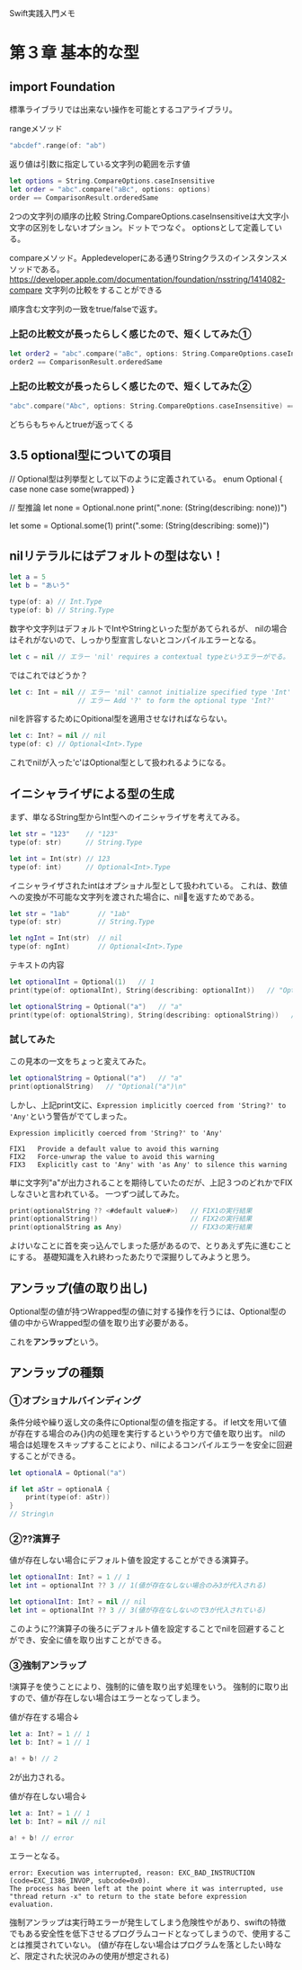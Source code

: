 Swift実践入門メモ
# 第３章 基本的な型

## import Foundation
標準ライブラリでは出来ない操作を可能とするコアライブラリ。

rangeメソッド
```swift
"abcdef".range(of: "ab")
```
返り値は引数に指定している文字列の範囲を示す値
```swift
let options = String.CompareOptions.caseInsensitive
let order = "abc".compare("aBc", options: options)
order == ComparisonResult.orderedSame
```
2つの文字列の順序の比較
String.CompareOptions.caseInsensitiveは大文字小文字の区別をしないオプション。ドットでつなぐ。
optionsとして定義している。

compareメソッド。Appledeveloperにある通りStringクラスのインスタンスメソッドである。
https://developer.apple.com/documentation/foundation/nsstring/1414082-compare
文字列の比較をすることができる

順序含む文字列の一致をtrue/falseで返す。


### 上記の比較文が長ったらしく感じたので、短くしてみた①
```swift
let order2 = "abc".compare("aBc", options: String.CompareOptions.caseInsensitive)
order2 == ComparisonResult.orderedSame
```
### 上記の比較文が長ったらしく感じたので、短くしてみた②
```swift
"abc".compare("Abc", options: String.CompareOptions.caseInsensitive) == ComparisonResult.orderedSame
```

どちらもちゃんとtrueが返ってくる



## 3.5 optional型についての項目

// Optional型は列挙型として以下のように定義されている。
enum Optional<wrapped> {
    case none
    case some(wrapped)
}

// 型推論
let none = Optional<Int>.none
print(".none: \(String(describing: none))")

let some = Optional<Int>.some(1)
print(".some: \(String(describing: some))")


## nilリテラルにはデフォルトの型はない！
```swift
let a = 5
let b = "あいう"

type(of: a) // Int.Type
type(of: b) // String.Type
```

数字や文字列はデフォルトでIntやStringといった型があてられるが、
nilの場合はそれがないので、しっかり型宣言しないとコンパイルエラーとなる。

```swift
let c = nil // エラー 'nil' requires a contextual typeというエラーがでる。
```

ではこれではどうか？

```swift
let c: Int = nil // エラー 'nil' cannot initialize specified type 'Int'
                 // エラー Add '?' to form the optional type 'Int?'
```
nilを許容するためにOpitional型を適用させなければならない。

```swift
let c: Int? = nil // nil
type(of: c) // Optional<Int>.Type
```

これでnilが入った'c'はOptional<Int>型として扱われるようになる。


## イニシャライザによる型の生成

まず、単なるString型からInt型へのイニシャライザを考えてみる。
```swift
let str = "123"    // "123"
type(of: str)      // String.Type

let int = Int(str) // 123
type(of: int)      // Optional<Int>.Type
```
イニシャライザされたintはオプショナル型として扱われている。
これは、数値への変換が不可能な文字列を渡された場合に、nilを返すためである。

```swift
let str = "1ab"       // "1ab"
type(of: str)         // String.Type

let ngInt = Int(str)  // nil
type(of: ngInt)       // Optional<Int>.Type
```

テキストの内容
```swift
let optionalInt = Optional(1)   // 1
print(type(of: optionalInt), String(describing: optionalInt))   // "Optional<Int> Optional(1)\n"

let optionalString = Optional("a")   // "a"
print(type(of: optionalString), String(describing: optionalString))   // "Optional<String> Optional("a")\n"
```

### 試してみた
この見本の一文をちょっと変えてみた。
```swift
let optionalString = Optional("a")   // "a"
print(optionalString)   // "Optional("a")\n"
```

しかし、上記print文に、`Expression implicitly coerced from 'String?' to 'Any'`という警告がでてしまった。
```
Expression implicitly coerced from 'String?' to 'Any'

FIX1   Provide a default value to avoid this warning
FIX2   Force-unwrap the value to avoid this warning
FIX3   Explicitly cast to 'Any' with 'as Any' to silence this warning
```

単に文字列"a"が出力されることを期待していたのだが、上記３つのどれかでFIXしなさいと言われている。
一つずつ試してみた。
```swift
print(optionalString ?? <#default value#>)   // FIX1の実行結果
print(optionalString!)                       // FIX2の実行結果
print(optionalString as Any)                 // FIX3の実行結果
```

よけいなことに首を突っ込んでしまった感があるので、とりあえず先に進むことにする。
基礎知識を入れ終わったあたりで深掘りしてみようと思う。


## アンラップ(値の取り出し)
Optional<Wrapped>型の値が持つWrapped型の値に対する操作を行うには、Optional<Wrapped>型の値の中からWrapped型の値を取り出す必要がある。

これを**アンラップ**という。

## アンラップの種類
### ①オプショナルバインディング
条件分岐や繰り返し文の条件にOptional<Wrapped>型の値を指定する。
if let文を用いて値が存在する場合のみ{}内の処理を実行するというやり方で値を取り出す。
nilの場合は処理をスキップすることにより、nilによるコンパイルエラーを安全に回避することができる。

```swift
let optionalA = Optional("a")

if let aStr = optionalA {
    print(type(of: aStr))
}
// String\n
```

### ②??演算子
値が存在しない場合にデフォルト値を設定することができる演算子。

```swift
let optionalInt: Int? = 1 // 1
let int = optionalInt ?? 3 // 1(値が存在なしない場合のみ3が代入される)
```

```swift
let optionalInt: Int? = nil // nil
let int = optionalInt ?? 3 // 3(値が存在なしないので3が代入されている)
```
このように??演算子の後ろにデフォルト値を設定することでnilを回避することができ、安全に値を取り出すことができる。


### ③強制アンラップ
!演算子を使うことにより、強制的に値を取り出す処理をいう。
強制的に取り出すので、値が存在しない場合はエラーとなってしまう。

値が存在する場合↓

```swift
let a: Int? = 1 // 1
let b: Int? = 1 // 1

a! + b! // 2
```

2が出力される。

値が存在しない場合↓
```swift
let a: Int? = 1 // 1
let b: Int? = nil // nil

a! + b! // error
```
エラーとなる。
```
error: Execution was interrupted, reason: EXC_BAD_INSTRUCTION 
(code=EXC_I386_INVOP, subcode=0x0).
The process has been left at the point where it was interrupted, use "thread return -x" to return to the state before expression evaluation.
```

強制アンラップは実行時エラーが発生してしまう危険性やがあり、swiftの特徴でもある安全性を低下させるプログラムコードとなってしまうので、使用することは推奨されていない。
(値が存在しない場合はプログラムを落としたい時など、限定された状況のみの使用が想定される)
